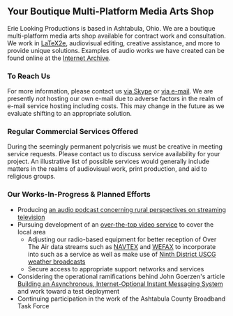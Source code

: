 ## Your Boutique Multi-Platform Media Arts Shop

Erie Looking Productions is based in Ashtabula, Ohio.  We are a boutique multi-platform media arts shop available for contract work and consultation.  We work in [LaTeX2e](https://simple.wikipedia.org/wiki/LaTeX), audiovisual editing, creative assistance, and more to provide unique solutions. Examples of audio works we have created can be found online at the [Internet Archive](https://archive.org/search.php?query=%22Erie%20Looking%20Productions%22&and[]=mediatype%3A%22audio%22).

### To Reach Us

For more information, please contact us <a href="skype:stephen.michael.kellat?chat">via Skype</a> or <a href="mailto:ashtabulaecv197@gmail.com">via e-mail</A>.  We are presently *not* hosting our own e-mail due to adverse factors in the realm of e-mail service hosting including costs.  This may change in the future as we evaluate shifting to an appropriate solution.

### Regular Commercial Services Offered

During the seemingly permanent polycrisis we must be creative in meeting service requests.  Please contact us to discuss service availability for your project.  An illustrative list of possible services would generally include matters in the realms of audiovisual work, print production, and aid to religious groups.

### Our Works-In-Progress & Planned Efforts

* Producing [an audio podcast concerning rural perspectives on streaming television](https://69admins.com/)
* Pursuing development of an [over-the-top video service](https://en.wikipedia.org/w/index.php?title=Over-the-top_media_service&oldid=1110776742) to cover the local area
    * Adjusting our radio-based equipment for better reception of Over The Air data streams such as [NAVTEX](https://en.wikipedia.org/wiki/NAVTEX) and [WEFAX](https://en.wikipedia.org/wiki/Radiofax#Weatherfax) to incorporate into such as a service as well as make use of [Ninth District USCG weather broadcasts](https://www.weather.gov/marine/uscg_broadcasts)
    * Secure access to appropriate support networks and services
* Considering the operational ramifications behind John Goerzen's article [Building an Asynchronous, Internet-Optional Instant Messaging System](https://www.complete.org/building-an-asynchronous-internet-optional-instant-messaging-system/) and work toward a test deployment
* Continuing participation in the work of the Ashtabula County Broadband Task Force  
